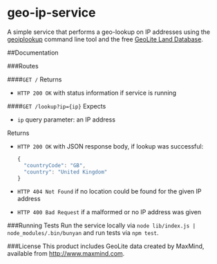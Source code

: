 geo-ip-service
==============

A simple service that performs a geo-lookup on IP addresses using the [geoiplookup](http://manpages.ubuntu.com/manpages/hardy/man1/geoiplookup.1.html) command line tool and the free [GeoLite Land Database](http://dev.maxmind.com/geoip/legacy/geolite/).

##Documentation


###Routes

####`GET /`
Returns
- `HTTP 200 OK` with status information if service is running

####`GET /lookup?ip={ip}`
Expects
- `ip` query parameter: an IP address

Returns
- `HTTP 200 OK` with JSON response body, if lookup was successful:

  ``` js
  {
    "countryCode": "GB",
    "country": "United Kingdom"
  }
  ```
- `HTTP 404 Not Found` if no location could be found for the given IP address
- `HTTP 400 Bad Request` if a malformed or no IP address was given


###Running Tests
Run the service locally via `node lib/index.js | node_modules/.bin/bunyan` and run tests via `npm test`.


###License
This product includes GeoLite data created by MaxMind, available from http://www.maxmind.com.
